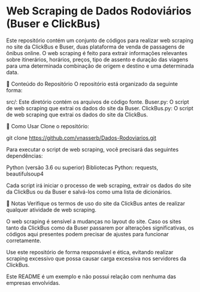 # Web Scraping de Dados Rodoviários (Buser e ClickBus)

Este repositório contém um conjunto de códigos para realizar web scraping no site da ClickBus e Buser, duas plataforma de venda de passagens de ônibus online. O web scraping é feito para extrair informações relevantes sobre itinerários, horários, preços, tipo de assento e duração das viagens para uma determinada combinação de origem e destino e uma determinada data.

📁 Conteúdo do Repositório
O repositório está organizado da seguinte forma:

src/: Este diretório contém os arquivos de código fonte.
Buser.py: O script de web scraping que extrai os dados do site da Buser.
ClickBus.py: O script de web scraping que extrai os dados do site da ClickBus.

🚀 Como Usar
Clone o repositório:

git clone https://github.com/vnasserb/Dados-Rodoviarios.git

Para executar o script de web scraping, você precisará das seguintes dependências:

Python (versão 3.6 ou superior)
Bibliotecas Python: requests, beautifulsoup4

Cada script irá iniciar o processo de web scraping, extrair os dados do site da ClickBus ou da Buser e salvá-los como uma lista de dicionários.

📝 Notas
Verifique os termos de uso do site da ClickBus antes de realizar qualquer atividade de web scraping.

O web scraping é sensível a mudanças no layout do site. Caso os sites tanto da ClickBus como da Buser passarem por alterações significativas, os códigos aqui presentes podem precisar de ajustes para funcionar corretamente.

Use este repositório de forma responsável e ética, evitando realizar scraping excessivo que possa causar carga excessiva nos servidores da ClickBus.

Este README é um exemplo e não possui relação com nenhuma das empresas envolvidas.
